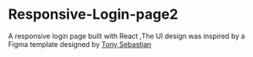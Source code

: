 # Responsive-Login-page2
A responsive login page built with React ,The UI design was inspired by a Figma template designed by [ Tony Sebastian ](https://www.figma.com/community/file/1032944260806485156)
